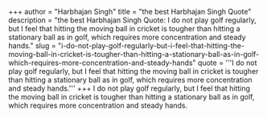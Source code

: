 +++
author = "Harbhajan Singh"
title = "the best Harbhajan Singh Quote"
description = "the best Harbhajan Singh Quote: I do not play golf regularly, but I feel that hitting the moving ball in cricket is tougher than hitting a stationary ball as in golf, which requires more concentration and steady hands."
slug = "i-do-not-play-golf-regularly-but-i-feel-that-hitting-the-moving-ball-in-cricket-is-tougher-than-hitting-a-stationary-ball-as-in-golf-which-requires-more-concentration-and-steady-hands"
quote = '''I do not play golf regularly, but I feel that hitting the moving ball in cricket is tougher than hitting a stationary ball as in golf, which requires more concentration and steady hands.'''
+++
I do not play golf regularly, but I feel that hitting the moving ball in cricket is tougher than hitting a stationary ball as in golf, which requires more concentration and steady hands.
